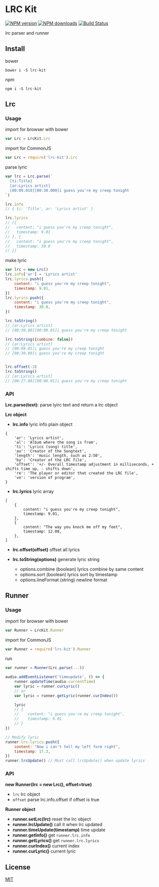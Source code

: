 # LRC Kit

[![NPM version](https://img.shields.io/npm/v/lrc-kit.svg?style=flat-square)](https://npmjs.com/package/lrc-kit)
[![NPM downloads](https://img.shields.io/npm/dm/lrc-kit.svg?style=flat-square)](https://npmjs.com/package/lrc-kit)
[![Build Status](https://img.shields.io/circleci/project/weirongxu/lrc-kit/master.svg?style=flat-square)](https://circleci.com/gh/weirongxu/lrc-kit)

lrc parser and runner

## Install
bower
```shell
bower i -S lrc-kit
```

npm
```shell
npm i -S lrc-kit
```

## Lrc

### Usage
import for browser with bower
```javascript
var Lrc = LrcKit.Lrc
```

import for CommonJS
```javascript
var Lrc = require('lrc-kit').Lrc
```

parse lyric
```javascript
var lrc = Lrc.parse(`
  [ti:Title]
  [ar:Lyrics artist]
  [00:09.010][00:30.000]i guess you're my creep tonight
`)

lrc.info
// { ti: 'Title', ar: 'Lyrics artist' }

lrc.lyrics
// [{
//   content: "i guess you're my creep tonight",
//   timestamp: 9.01
// }, {
//   content: "i guess you're my creep tonight",
//   timestamp: 30.0
// }]
```

make lyric
```javascript
var lrc = new Lrc()
lrc.info['ar'] = 'Lyrics artist'
lrc.lyrics.push({
    content: "i guess you're my creep tonight",
    timestamp: 9.01,
})
lrc.lyrics.push({
    content: "i guess you're my creep tonight",
    timestamp: 30.0,
})

lrc.toString()
// [ar:Lyrics artist]
// [00:30.00][00:09.01]i guess you're my creep tonight

lrc.toString({combine: false})
// [ar:Lyrics artist]
// [00:09.01]i guess you're my creep tonight
// [00:30.00]i guess you're my creep tonight


lrc.offset(-3)
lrc.toString()
// [ar:Lyrics artist]
// [00:27.00][00:06.01]i guess you're my creep tonight

```

### API

**Lrc.parse(text)**: 
parse lyirc text and return a lrc object

**Lrc object**

 - **lrc.info**
    lyric info plain object  
```
{
    'ar': 'Lyrics artist',
    'al': 'Album where the song is from',
    'ti': 'Lyrics (song) title',
    'au': 'Creator of the Songtext',
    'length': 'music length, such as 2:50',
    'by': 'Creator of the LRC file',
    'offset': '+/- Overall timestamp adjustment in milliseconds, + shifts time up, - shifts down',
    're': 'The player or editor that created the LRC file',
    've': 'version of program',
}
```

- **lrc.lyrics**
    lyric array
```
[
    {
        content: "i guess you're my creep tonight",
        timestamp: 9.01,
    },
    {
        content: "The way you knock me off my feet",
        timestamp: 12.08,
    },
]
```

- **lrc.offset(offset)**
    offset all lyrics

- **lrc.toString(options)**
    generate lyric string
    - options.combine (boolean) lyrics combine by same content
    - options.sort (boolean) lyrics sort by timestamp
    - options.lineFormat (string) newline format

## Runner

### Usage
import for browser with bower
```javascript
var Runner = LrcKit.Runner
```

import for CommonJS
```javascript
var Runner = require('lrc-kit').Runner
```

run
```javascript
var runner = Runner(Lrc.parse(...))

audio.addEventListener('timeupdate', () => {
    runner.updateTime(audio.currentTime)
    var lyric = runner.curLyric()
    // or
    var lyric = runner.getLyric(runner.curIndex())

    lyric
    // {
    //    content: "i guess you're my creep tonight",
    //    timestamp: 9.01
    // }
})

// Modify lyric
runner.lrc.lyrics.push({
    content: "Now i can't tell my left form right",
    timestamp: 17.3,
})
runner.lrcUpdate() // Must call lrcUpdate() when update lyrics
```

### API

**new Runner(lrc = new Lrc(), offset=true)**
- `lrc` lrc object
- `offset` parse lrc.info.offset if offset is true

**Runner object**
- **runner.setLrc(lrc)** reset the lrc object
- **runner.lrcUpdate()** call it when lrc updated
- **runner.timeUpdate(timestamp)** time update
- **runner.getInfo()** get `runner.lrc.info`
- **runner.getLyrics()** get `runner.lrc.lyrics`
- **runner.curIndex()** current index
- **runner.curLyric()** current lyric

## License

[MIT](./LICENSE)
